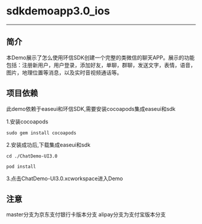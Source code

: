 # sdkdemoapp3.0_ios
--------
## 简介
本Demo展示了怎么使用环信SDK创建一个完整的类微信的聊天APP。展示的功能包括：注册新用户，用户登录，添加好友，单聊，群聊，发送文字，表情，语音，图片，地理位置等消息，以及实时音视频通话等。

## 项目依赖
此demo依赖于easeui和环信SDK,需要安装cocoapods集成easeui和sdk

1.安装cocoapods

```
sudo gem install cocoapods
```
2.安装成功后,下载集成easeui和sdk

```
cd ./ChatDemo-UI3.0

pod install

```
3.点击ChatDemo-UI3.0.xcworkspace进入Demo

## 注意
master分支为京东支付银行卡版本分支
alipay分支为支付宝版本分支
